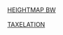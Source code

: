 [HEIGHTMAP BW](https://editor.p5js.org/mrJ4ckpot/sketches/bL7tAobcv)
</br></br>
[TAXELATION](https://editor.p5js.org/mrJ4ckpot/sketches/9wqfNBJlH)
